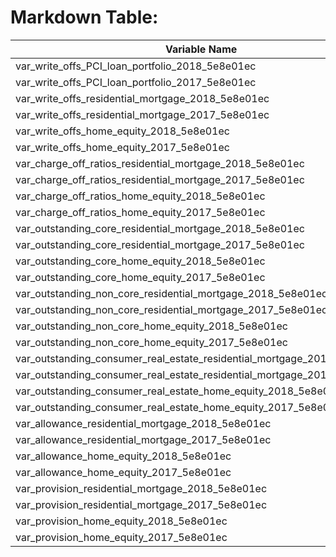 
# Markdown Table:
| Variable Name | Value |
| --- | --- |
| var_write_offs_PCI_loan_portfolio_2018_5e8e01ec | 154 |
| var_write_offs_PCI_loan_portfolio_2017_5e8e01ec | 131 |
| var_write_offs_residential_mortgage_2018_5e8e01ec | 119 |
| var_write_offs_residential_mortgage_2017_5e8e01ec | 76 |
| var_write_offs_home_equity_2018_5e8e01ec | 119 |
| var_write_offs_home_equity_2017_5e8e01ec | 76 |
| var_charge_off_ratios_residential_mortgage_2018_5e8e01ec | 0.09 |
| var_charge_off_ratios_residential_mortgage_2017_5e8e01ec | 0.02 |
| var_charge_off_ratios_home_equity_2018_5e8e01ec | 0.22 |
| var_charge_off_ratios_home_equity_2017_5e8e01ec | 0.47 |
| var_outstanding_core_residential_mortgage_2018_5e8e01ec | 193695 |
| var_outstanding_core_residential_mortgage_2017_5e8e01ec | 176618 |
| var_outstanding_core_home_equity_2018_5e8e01ec | 40010 |
| var_outstanding_core_home_equity_2017_5e8e01ec | 44245 |
| var_outstanding_non_core_residential_mortgage_2018_5e8e01ec | 14862 |
| var_outstanding_non_core_residential_mortgage_2017_5e8e01ec | 27193 |
| var_outstanding_non_core_home_equity_2018_5e8e01ec | 8276 |
| var_outstanding_non_core_home_equity_2017_5e8e01ec | 13499 |
| var_outstanding_consumer_real_estate_residential_mortgage_2018_5e8e01ec | 208557 |
| var_outstanding_consumer_real_estate_residential_mortgage_2017_5e8e01ec | 203811 |
| var_outstanding_consumer_real_estate_home_equity_2018_5e8e01ec | 48286 |
| var_outstanding_consumer_real_estate_home_equity_2017_5e8e01ec | 57744 |
| var_allowance_residential_mortgage_2018_5e8e01ec | 214 |
| var_allowance_residential_mortgage_2017_5e8e01ec | 218 |
| var_allowance_home_equity_2018_5e8e01ec | 228 |
| var_allowance_home_equity_2017_5e8e01ec | 367 |
| var_provision_residential_mortgage_2018_5e8e01ec | 7 |
| var_provision_residential_mortgage_2017_5e8e01ec | -79 |
| var_provision_home_equity_2018_5e8e01ec | -60 |
| var_provision_home_equity_2017_5e8e01ec | -91 |
